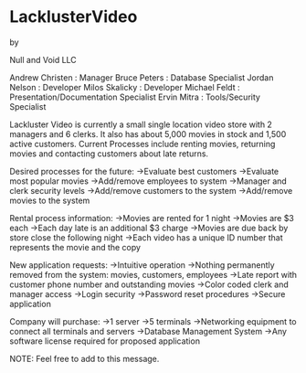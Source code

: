 # LacklusterVideo

by 

Null and Void LLC

Andrew Christen : Manager
Bruce Peters : Database Specialist
Jordan Nelson : Developer
Milos Skalicky : Developer
Michael Feldt : Presentation/Documentation Specialist
Ervin Mitra : Tools/Security Specialist

Lackluster Video is currently a small single location video store with 2 managers and 6 clerks. It also has about 5,000 movies in stock and 1,500 active customers. Current Processes include renting movies, returning movies and contacting customers about late returns. 

Desired processes for the future:
->Evaluate best customers
->Evaluate most popular movies
->Add/remove employees to system
->Manager and clerk security levels
->Add/remove customers to the system
->Add/remove movies to the system

Rental process information:
->Movies are rented for 1 night
->Movies are $3 each
->Each day late is an additional $3 charge
->Movies are due back by store close the following night 
->Each video has a unique ID number that represents the movie and the copy

New application requests:
->Intuitive operation
->Nothing permanently removed from the system: movies, customers, employees
->Late report with customer phone number and outstanding movies
->Color coded clerk and manager access
->Login security
->Password reset procedures
->Secure application

Company will purchase:
->1 server
->5 terminals
->Networking equipment to connect all terminals and servers
->Database Management System
->Any software license required for proposed application

NOTE: Feel free to add to this message.




